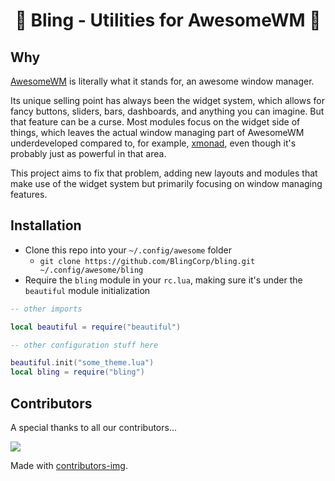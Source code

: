 # <center> 🌟 Bling - Utilities for AwesomeWM 🌟 </center>

## Why

[AwesomeWM](https://awesomewm.org/) is literally what it stands for, an awesome window manager.

Its unique selling point has always been the widget system, which allows for fancy buttons, sliders, bars, dashboards, and anything you can imagine. But that feature can be a curse. Most modules focus on the widget side of things, which leaves the actual window managing part of AwesomeWM underdeveloped compared to, for example, [xmonad](https://xmonad.org/), even though it's probably just as powerful in that area.

This project aims to fix that problem, adding new layouts and modules that make use of the widget system but primarily focusing on window managing features.

## Installation

-   Clone this repo into your `~/.config/awesome` folder
    -   `git clone https://github.com/BlingCorp/bling.git ~/.config/awesome/bling`
-   Require the `bling` module in your `rc.lua`, making sure it's under the `beautiful` module initialization

```lua
-- other imports

local beautiful = require("beautiful")

-- other configuration stuff here

beautiful.init("some_theme.lua")
local bling = require("bling")
```

## Contributors

A special thanks to all our contributors...

<a href="https://github.com/BlingCorp/bling/graphs/contributors">
  <img src="https://contrib.rocks/image?repo=BlingCorp/bling" />
</a>

Made with [contributors-img](https://contrib.rocks).
